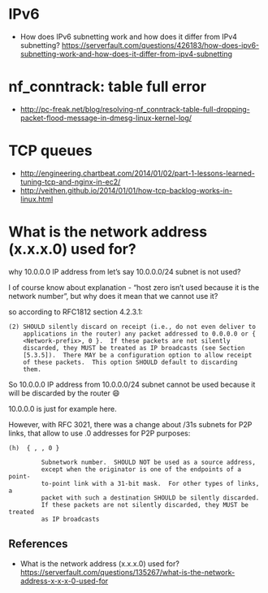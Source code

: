 # IPv6

* How does IPv6 subnetting work and how does it differ from IPv4 subnetting? https://serverfault.com/questions/426183/how-does-ipv6-subnetting-work-and-how-does-it-differ-from-ipv4-subnetting

# nf_conntrack: table full error

* http://pc-freak.net/blog/resolving-nf_conntrack-table-full-dropping-packet-flood-message-in-dmesg-linux-kernel-log/

# TCP queues

* http://engineering.chartbeat.com/2014/01/02/part-1-lessons-learned-tuning-tcp-and-nginx-in-ec2/
* http://veithen.github.io/2014/01/01/how-tcp-backlog-works-in-linux.html

# What is the network address (x.x.x.0) used for?

why 10.0.0.0 IP address from let’s say 10.0.0.0/24 subnet is not used?

I of course know about explanation - “host zero isn’t used because it is the network number”,  but why does it mean that we cannot use it?

so according to RFC1812 section 4.2.3.1:

```
(2) SHOULD silently discard on receipt (i.e., do not even deliver to
    applications in the router) any packet addressed to 0.0.0.0 or {
    <Network-prefix>, 0 }.  If these packets are not silently
    discarded, they MUST be treated as IP broadcasts (see Section
    [5.3.5]).  There MAY be a configuration option to allow receipt
    of these packets.  This option SHOULD default to discarding
    them.
```

So 10.0.0.0 IP address from 10.0.0.0/24 subnet cannot be used because it will be discarded by the router :smile:

10.0.0.0 is just for example here.

However, with RFC 3021, there was a change about /31s subnets for P2P links, that allow to use .0 addresses for P2P purposes:

```
(h)  { , , 0 }

         Subnetwork number.  SHOULD NOT be used as a source address,
         except when the originator is one of the endpoints of a point-
         to-point link with a 31-bit mask.  For other types of links, a
         packet with such a destination SHOULD be silently discarded.
         If these packets are not silently discarded, they MUST be treated
         as IP broadcasts
```

## References

* What is the network address (x.x.x.0) used for? https://serverfault.com/questions/135267/what-is-the-network-address-x-x-x-0-used-for

